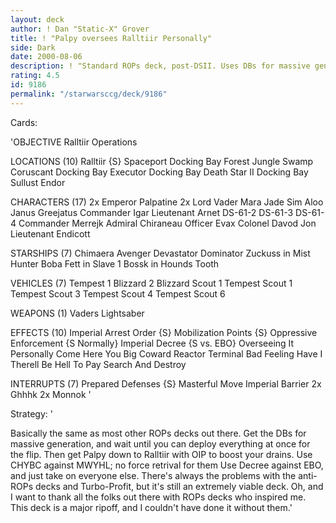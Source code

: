```yaml
---
layout: deck
author: ! Dan "Static-X" Grover
title: ! "Palpy oversees Ralltiir Personally"
side: Dark
date: 2000-08-06
description: ! "Standard ROPs deck, post-DSII. Uses DBs for massive generation."
rating: 4.5
id: 9186
permalink: "/starwarsccg/deck/9186"
---
```

Cards: 

'OBJECTIVE
Ralltiir Operations

LOCATIONS (10)
Ralltiir {S}
Spaceport Docking Bay
Forest
Jungle
Swamp
Coruscant Docking Bay
Executor Docking Bay
Death Star II Docking Bay
Sullust
Endor

CHARACTERS (17)
2x Emperor Palpatine
2x Lord Vader
Mara Jade
Sim Aloo
Janus Greejatus
Commander Igar
Lieutenant Arnet
DS-61-2
DS-61-3
DS-61-4
Commander Merrejk
Admiral Chiraneau
Officer Evax
Colonel Davod Jon
Lieutenant Endicott

STARSHIPS (7)
Chimaera
Avenger
Devastator
Dominator
Zuckuss in Mist Hunter
Boba Fett in Slave 1
Bossk in Hounds Tooth

VEHICLES (7)
Tempest 1
Blizzard 2
Blizzard Scout 1
Tempest Scout 1
Tempest Scout 3
Tempest Scout 4
Tempest Scout 6

WEAPONS (1)
Vaders Lightsaber

EFFECTS (10)
Imperial Arrest Order {S}
Mobilization Points {S}
Oppressive Enforcement {S Normally}
Imperial Decree {S vs. EBO}
Overseeing It Personally
Come Here You Big Coward
Reactor Terminal
Bad Feeling Have I
Therell Be Hell To Pay
Search And Destroy

INTERRUPTS (7)
Prepared Defenses {S}
Masterful Move
Imperial Barrier
2x Ghhhk
2x Monnok
'

Strategy: '

Basically the same as most other ROPs decks out there. Get the DBs for massive generation, and wait until you can deploy everything at once for the flip. Then get Palpy down to Ralltiir with OIP to boost your drains. Use CHYBC against MWYHL; no force retrival for them Use Decree against EBO, and just take on everyone else. There's always the problems with the anti-ROPs decks and Turbo-Profit, but it's still an extremely viable deck. Oh, and I want to thank all the folks out there with ROPs decks who inspired me. This deck is a major ripoff, and I couldn't have done it without them.'
